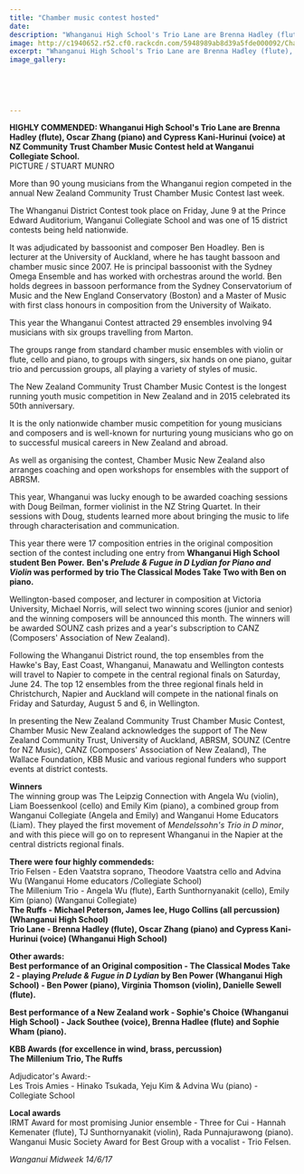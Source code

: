 ```yaml
---
title: "Chamber music contest hosted"
date: 
description: "Whanganui High School's Trio Lane are Brenna Hadley (flute), Oscar Zhang (piano) and Cypress Kani-Hurinui (voice) at NZ Community Trust Chamber Music Contest held at Wanganui Collegiate School..."
image: http://c1940652.r52.cf0.rackcdn.com/5948989ab8d39a5fde000092/Chamber-Music-Trio-Lane-midweek-14-June.jpg
excerpt: "Whanganui High School's Trio Lane are Brenna Hadley (flute), Oscar Zhang (piano) and Cypress Kani-Hurinui (voice) at NZ Community Trust Chamber Music Contest held at Wanganui Collegiate School."
image_gallery:
    
    
    
    
    
---
```


<p><span><strong>HIGHLY COMMENDED: Whanganui High School's Trio Lane are Brenna Hadley (flute), Oscar Zhang (piano) and Cypress Kani-Hurinui (voice) at NZ Community Trust Chamber Music Contest held at Wanganui Collegiate School.</strong> <br />PICTURE / STUART MUNRO</span></p>
<p class="element element-paragraph">More than 90 young musicians from the Whanganui region competed in the annual New Zealand Community Trust Chamber Music Contest last week.</p>
<p class="element element-paragraph">The Whanganui District Contest took place on Friday, June 9 at the Prince Edward Auditorium, Wanganui Collegiate School and was one of 15 district contests being held nationwide.</p>
<p class="element element-paragraph">It was adjudicated by bassoonist and composer Ben Hoadley. Ben is lecturer at the University of Auckland, where he has taught bassoon and chamber music since 2007. He is principal bassoonist with the Sydney Omega Ensemble and has worked with orchestras around the world. Ben holds degrees in bassoon performance from the Sydney Conservatorium of Music and the New England Conservatory (Boston) and a Master of Music with first class honours in composition from the University of Waikato.</p>
<p class="element element-paragraph">This year the Whanganui Contest attracted 29 ensembles involving 94 musicians with six groups travelling from Marton.</p>
<p class="element element-paragraph">The groups range from standard chamber music ensembles with violin or flute, cello and piano, to groups with singers, six hands on one piano, guitar trio and percussion groups, all playing a variety of styles of music.</p>
<p class="element element-paragraph">The New Zealand Community Trust Chamber Music Contest is the longest running youth music competition in New Zealand and in 2015 celebrated its 50th anniversary.</p>
<p class="element element-paragraph">It is the only nationwide chamber music competition for young musicians and composers and is well-known for nurturing young musicians who go on to successful musical careers in New Zealand and abroad.</p>
<p class="element element-paragraph">As well as organising the contest, Chamber Music New Zealand also arranges coaching and open workshops for ensembles with the support of ABRSM.</p>
<p class="element element-paragraph">This year, Whanganui was lucky enough to be awarded coaching sessions with Doug Beilman, former violinist in the NZ String Quartet. In their sessions with Doug, students learned more about bringing the music to life through characterisation and communication.</p>
<p class="element element-paragraph">This year there were 17 composition entries in the original composition section of the contest including one entry from <strong>Whanganui High School student Ben Power.</strong> <strong>Ben's&nbsp;<em>Prelude &amp; Fugue in D Lydian for Piano and Violin</em>&nbsp;was performed by trio The Classical Modes Take Two with Ben on piano.</strong></p>
<p class="element element-paragraph">Wellington-based composer, and lecturer in composition at Victoria University, Michael Norris, will select two winning scores (junior and senior) and the winning composers will be announced this month. The winners will be awarded SOUNZ cash prizes and a year's subscription to CANZ (Composers' Association of New Zealand).</p>
<p class="element element-paragraph">Following the Whanganui District round, the top ensembles from the Hawke's Bay, East Coast, Whanganui, Manawatu and Wellington contests will travel to Napier to compete in the central regional finals on Saturday, June 24. The top 12 ensembles from the three regional finals held in Christchurch, Napier and Auckland will compete in the national finals on Friday and Saturday, August 5 and 6, in Wellington.</p>
<p class="element element-paragraph">In presenting the New Zealand Community Trust Chamber Music Contest, Chamber Music New Zealand acknowledges the support of The New Zealand Community Trust, University of Auckland, ABRSM, SOUNZ (Centre for NZ Music), CANZ (Composers' Association of New Zealand), The Wallace Foundation, KBB Music and various regional funders who support events at district contests.</p>
<p class="element element-paragraph"><strong>Winners</strong>&nbsp;<br />The winning group was The Leipzig Connection with Angela Wu (violin), Liam Boessenkool (cello) and Emily Kim (piano), a combined group from Wanganui Collegiate (Angela and Emily) and Wanganui Home Educators (Liam). They played the first movement of&nbsp;<em>Mendelssohn's Trio in D minor</em>, and with this piece will go on to represent Whanganui in the Napier at the central districts regional finals.</p>
<p class="element element-paragraph"><strong>There were four highly commendeds:</strong><br />Trio Felsen - Eden Vaatstra soprano, Theodore Vaatstra cello and Advina Wu (Wanganui Home educators /Collegiate School)<br />The Millenium Trio - Angela Wu (flute), Earth Sunthornyanakit (cello), Emily Kim (piano) (Wanganui Collegiate)<br /><strong>The Ruffs - Michael Peterson, James lee, Hugo Collins (all percussion) (Whanganui High School)</strong><br /><strong>Trio Lane - Brenna Hadley (flute), Oscar Zhang (piano) and Cypress Kani-Hurinui (voice) (Whanganui High School)</strong></p>
<p class="element element-paragraph"><strong>Other awards:</strong><br /><strong>Best performance of an Original composition - The Classical Modes Take 2 - playing&nbsp;<em>Prelude &amp; Fugue in D Lydian</em>&nbsp;by Ben Power (Whanganui High School) - Ben Power (piano), Virginia Thomson (violin), Danielle Sewell (flute).</strong></p>
<p class="element element-paragraph"><strong>Best performance of a New Zealand work - Sophie's Choice (Whanganui High School) - Jack Southee (voice), Brenna Hadlee (flute) and Sophie Wham (piano).</strong></p>
<p class="element element-paragraph"><strong>KBB Awards (for excellence in wind, brass, percussion)</strong><br /><strong>The Millenium Trio, The Ruffs</strong></p>
<p class="element element-paragraph">Adjudicator's Award:-<br />Les Trois Amies - Hinako Tsukada, Yeju Kim &amp; Advina Wu (piano) - Collegiate School</p>
<p class="element element-paragraph"><strong>Local awards</strong><br />IRMT Award for most promising Junior ensemble - Three for Cui - Hannah Kemenater (flute), TJ Sunthornyanakit (violin), Rada Punnajurawong (piano).<br />Wanganui Music Society Award for Best Group with a vocalist - Trio Felsen.</p>
<p><em>Wanganui Midweek 14/6/17</em></p>

